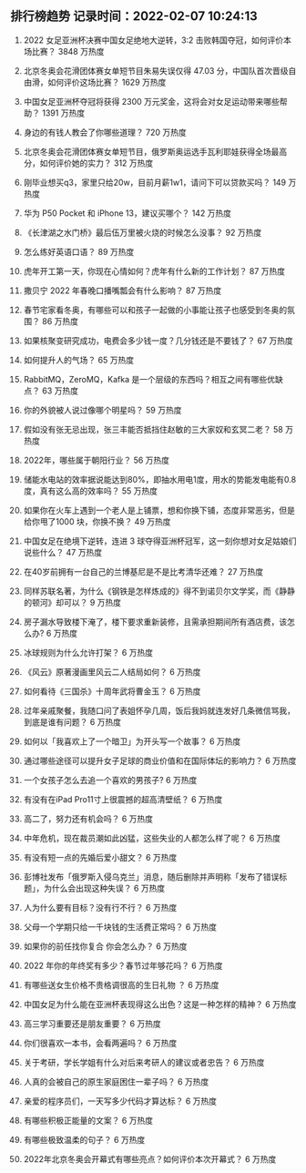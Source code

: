 
## 排行榜趋势 记录时间：2022-02-07 10:24:13
  
  1. 2022 女足亚洲杯决赛中国女足绝地大逆转，3:2 击败韩国夺冠，如何评价本场比赛？ 3848 万热度
    
  2. 北京冬奥会花滑团体赛女单短节目朱易失误仅得 47.03 分，中国队首次晋级自由滑，如何评价这场比赛？ 1629 万热度
    
  3. 中国女足亚洲杯夺冠将获得 2300 万元奖金，这将会对女足运动带来哪些帮助？ 1391 万热度
    
  4. 身边的有钱人教会了你哪些道理？ 720 万热度
    
  5. 北京冬奥会花滑团体赛女单短节目，俄罗斯奥运选手瓦利耶娃获得全场最高分，如何评价她的实力？ 312 万热度
    
  6. 刚毕业想买q3，家里只给20w，目前月薪1w1，请问下可以贷款买吗？ 149 万热度
    
  7. 华为 P50 Pocket 和 iPhone 13，建议买哪个？ 142 万热度
    
  8. 《长津湖之水门桥》最后伍万里被火烧的时候怎么没事？ 92 万热度
    
  9. 怎么练好英语口语？ 89 万热度
    
  10. 虎年开工第一天，你现在心情如何？虎年有什么新的工作计划？ 87 万热度
    
  11. 撒贝宁 2022 年春晚口播嘴瓢会有什么影响？ 87 万热度
    
  12. 春节宅家看冬奥，有哪些可以和孩子一起做的小事能让孩子也感受到冬奥的氛围？ 86 万热度
    
  13. 如果核聚变研究成功，电费会多少钱一度？几分钱还是不要钱了？ 67 万热度
    
  14. 如何提升人的气场？ 65 万热度
    
  15. RabbitMQ，ZeroMQ，Kafka 是一个层级的东西吗？相互之间有哪些优缺点？ 63 万热度
    
  16. 你的外貌被人说过像哪个明星吗？ 59 万热度
    
  17. 假如没有张无忌出现，张三丰能否抵挡住赵敏的三大家奴和玄冥二老？ 58 万热度
    
  18. 2022年，哪些属于朝阳行业？ 56 万热度
    
  19. 储能水电站的效率据说能达到80%，即抽水用电1度，用水的势能发电能有0.8度，真有这么高的效率吗？ 55 万热度
    
  20. 如果你在火车上遇到一个老人是上铺票，想和你换下铺，态度非常恶劣，但是给你甩了1000 块，你换不换？ 49 万热度
    
  21. 中国女足在绝境下逆转，连进 3 球夺得亚洲杯冠军，这一刻你想对女足姑娘们说些什么？ 47 万热度
    
  22. 在40岁前拥有一台自己的兰博基尼是不是比考清华还难？ 27 万热度
    
  23. 同样苏联名著，为什么《钢铁是怎样炼成的》得不到诺贝尔文学奖，而《静静的顿河》却可以？ 9 万热度
    
  24. 房子漏水导致楼下淹了，楼下要求重新装修，且需承担期间所有酒店费，该怎么办? 6 万热度
    
  25. 冰球规则为什么允许打架？ 6 万热度
    
  26. 《风云》原著漫画里风云二人结局如何？ 6 万热度
    
  27. 如何看待《三国杀》十周年武将曹金玉？ 6 万热度
    
  28. 过年亲戚聚餐，我随口问了表姐怀孕几周，饭后我妈就连发好几条微信骂我，到底是谁有问题？ 6 万热度
    
  29. 如何以「我喜欢上了一个暗卫」为开头写一个故事？ 6 万热度
    
  30. 通过哪些途径可以提升女子足球的商业价值和在国际体坛的影响力？ 6 万热度
    
  31. 一个女孩子怎么去追一个喜欢的男孩子? 6 万热度
    
  32. 有没有在iPad Pro11寸上很震撼的超高清壁纸？ 6 万热度
    
  33. 高二了，努力还有机会吗？ 6 万热度
    
  34. 中年危机，现在裁员潮如此凶猛，这些失业的人都怎么样了呢？ 6 万热度
    
  35. 有没有短一点的先婚后爱小甜文？ 6 万热度
    
  36. 彭博社发布「俄罗斯入侵乌克兰」消息，随后删除并声明称「发布了错误标题」，为什么会出现这种失误？ 6 万热度
    
  37. 人为什么要有目标？没有行不行？ 6 万热度
    
  38. 父母一个学期只给一千块钱的生活费正常吗？ 6 万热度
    
  39. 如果你的前任找你复合 你会怎么办？ 6 万热度
    
  40. 2022 年你的年终奖有多少？春节过年够花吗？ 6 万热度
    
  41. 有哪些送女生价格不贵格调很高的生日礼物 ？ 6 万热度
    
  42. 中国女足为什么能在亚洲杯表现得这么出色？这是一种怎样的精神？ 6 万热度
    
  43. 高三学习重要还是朋友重要？ 6 万热度
    
  44. 你们很喜欢一本书，会看两遍吗？ 6 万热度
    
  45. 关于考研，学长学姐有什么对后来考研人的建议或者忠告？ 6 万热度
    
  46. 人真的会被自己的原生家庭困住一辈子吗？ 6 万热度
    
  47. 亲爱的程序员们，一天写多少代码才算达标？ 6 万热度
    
  48. 有哪些积极正能量的文案？ 6 万热度
    
  49. 有哪些极致温柔的句子？ 6 万热度
    
  50. 2022年北京冬奥会开幕式有哪些亮点？如何评价本次开幕式？ 6 万热度
    